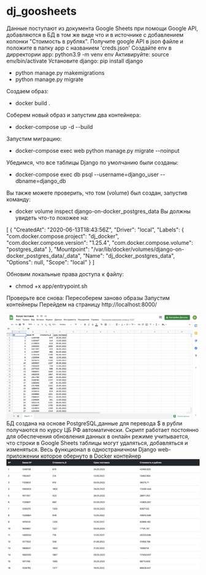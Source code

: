 # dj_goosheets

Данные поступают из документа Google Sheets при помощи Google API, добавляются в БД в том же виде что и в источнике с добавлением колонки "Стоимость в рублях". Получите google API в json файле и положите в папку app c названием 'creds.json'
Создайте env в дирректории app: python3.9 -m venv env
Активируйте: source env/bin/activate
Установите django: pip install django
- python manage.py makemigrations
- python manage.py migrate

Создаем образ:
- docker build .

Соберем новый образ и запустим два контейнера:
- docker-compose up -d --build

Запустим миграцию:
- docker-compose exec web python manage.py migrate --noinput

Убедимся, что все таблицы Django по умолчанию были созданы:
- docker-compose exec db psql --username=django_user --dbname=django_db

Вы также можете проверить, что том (volume) был создан, запустив команду:
- docker volume inspect django-on-docker_postgres_data
Вы должны увидеть что-то похожее на:

[
    {
        "CreatedAt": "2020-06-13T18:43:56Z",
        "Driver": "local",
        "Labels": {
            "com.docker.compose.project": "dj_docker",
            "com.docker.compose.version": "1.25.4",
            "com.docker.compose.volume": "postgres_data"
        },
        "Mountpoint": "/var/lib/docker/volumes/django-on-docker_postgres_data/_data",
        "Name": "dj_docker_postgres_data",
        "Options": null,
        "Scope": "local"
    }
]

Обновим локальные права доступа к файлу:
- chmod +x app/entrypoint.sh

Проверьте все снова:
Пересоберем заново образы
Запустим контейнеры
Перейдем на страницу http://localhost:8000/

![alt text](https://github.com/Mitsufiro/dj_goosheets/blob/master/google_sheets.png)
БД создана на основе PostgreSQL,данные для перевода $ в рубли получаются по курсу ЦБ РФ автоматически.
Скрипт работает постоянно для обеспечения обновления данных в онлайн режиме учитывается, что строки в Google Sheets таблицы могут удаляться, добавляться и изменяться.
Весь функционал в одностраничном Django web-приложении которое обернуто в Docker контейнер
![alt text](https://github.com/Mitsufiro/dj_goosheets/blob/master/Table.png)
